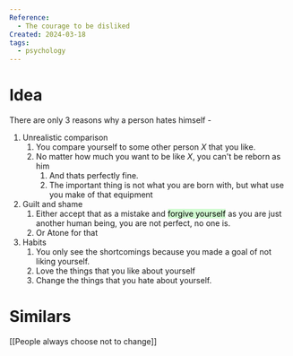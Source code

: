 ```yaml
---
Reference:
  - The courage to be disliked
Created: 2024-03-18
tags:
  - psychology
---
```

# Idea

There are only 3 reasons why a person hates himself - 
1. Unrealistic comparison
	1. You compare yourself to some other person *X* that you like.
	2. No matter how much you want to be like *X*, you can't be reborn as him
		1. And thats perfectly fine.
		2. The important thing is not what you are born with, but what use you make of that equipment
2. Guilt and shame 
	1. Either accept that as a mistake and <mark style="background: #BBFABBA6;">forgive yourself</mark> as you are just another human being, you are not perfect, no one is.
	2. Or Atone for that
3. Habits
	1. You only see the shortcomings because you made a goal of not liking yourself.
	2. Love the things that you like about yourself
	3. Change the things that you hate about yourself.

# Similars

[[People always choose not to change]]
